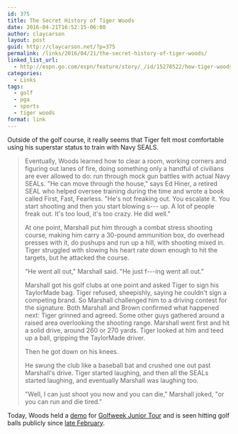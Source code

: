 ```yaml
---
id: 375
title: The Secret History of Tiger Woods
date: 2016-04-21T16:52:15-06:00
author: claycarson
layout: post
guid: http://claycarson.net/?p=375
permalink: /links/2016/04/21/the-secret-history-of-tiger-woods/
linked_list_url:
  - http://espn.go.com/espn/feature/story/_/id/15278522/how-tiger-woods-life-unraveled-years-father-earl-woods-death)
categories:
  - Links
tags:
  - golf
  - pga
  - sports
  - tiger woods
format: link
---
```

Outside of the golf course, it really seems that Tiger felt most comfortable using his superstar status to train with Navy SEALS.

<blockquote>
  Eventually, Woods learned how to clear a room, working corners and figuring out lanes of fire, doing something only a handful of civilians are ever allowed to do: run through mock gun battles with actual Navy SEALs. "He can move through the house," says Ed Hiner, a retired SEAL who helped oversee training during the time and wrote a book called First, Fast, Fearless. "He's not freaking out. You escalate it. You start shooting and then you start blowing s--- up. A lot of people freak out. It's too loud, it's too crazy. He did well."
  
  At one point, Marshall put him through a combat stress shooting course, making him carry a 30-pound ammunition box, do overhead presses with it, do pushups and run up a hill, with shooting mixed in. Tiger struggled with slowing his heart rate down enough to hit the targets, but he attacked the course.
  
  "He went all out," Marshall said. "He just f---ing went all out."
  
  Marshall got his golf clubs at one point and asked Tiger to sign his TaylorMade bag. Tiger refused, sheepishly, saying he couldn't sign a competing brand. So Marshall challenged him to a driving contest for the signature. Both Marshall and Brown confirmed what happened next: Tiger grinned and agreed. Some other guys gathered around a raised area overlooking the shooting range. Marshall went first and hit a solid drive, around 260 or 270 yards. Tiger looked at him and teed up a ball, gripping the TaylorMade driver.
  
  Then he got down on his knees.
  
  He swung the club like a baseball bat and crushed one out past Marshall's drive. Tiger started laughing, and then all the SEALs started laughing, and eventually Marshall was laughing too.
  
  "Well, I can just shoot you now and you can die," Marshall joked, "or you can run and die tired."
</blockquote>

Today, Woods held a <a href="https://twitter.com/GWJuniorTour/status/723275985894957056">demo</a> for <a href="https://twitter.com/GWJuniorTour/status/723277404169461760">Golfweek Junior Tour</a> and is seen hitting golf balls publicly since <a href="https://twitter.com/TigerWoods/status/702492113188032512?ref_src=twsrc%5Etfw">late February</a>.